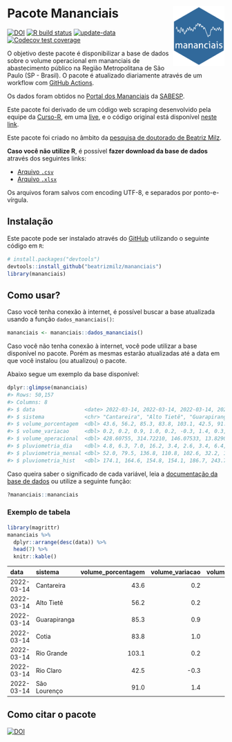 
<!-- README.md is generated from README.Rmd. Please edit that file -->

# Pacote Mananciais <img src="man/figures/hexlogo.png" align="right" width = "120px"/>

<!-- badges: start -->

[![DOI](https://zenodo.org/badge/DOI/10.5281/zenodo.4733056.svg)](https://doi.org/10.5281/zenodo.4733056)
[![R build
status](https://github.com/beatrizmilz/mananciais/workflows/R-CMD-check/badge.svg)](https://github.com/beatrizmilz/mananciais/actions)
[![update-data](https://github.com/beatrizmilz/mananciais/actions/workflows/2-update_data.yaml/badge.svg)](https://github.com/beatrizmilz/mananciais/actions/workflows/2-update_data.yaml)
[![Codecov test
coverage](https://codecov.io/gh/beatrizmilz/mananciais/branch/master/graph/badge.svg)](https://codecov.io/gh/beatrizmilz/mananciais?branch=master)
<!-- badges: end -->

O objetivo deste pacote é disponibilizar a base de dados sobre o volume
operacional em mananciais de abastecimento público na Região
Metropolitana de São Paulo (SP - Brasil). O pacote é atualizado
diariamente através de um workflow com [GitHub
Actions](https://github.com/beatrizmilz/mananciais/actions).

Os dados foram obtidos no [Portal dos
Mananciais](http://mananciais.sabesp.com.br/Situacao) da
[SABESP](http://site.sabesp.com.br/site/Default.aspx).

Este pacote foi derivado de um código web scraping desenvolvido pela
equipe da [Curso-R](https://www.curso-r.com/), em uma
[live](https://youtu.be/jvZIxrMmOcQ), e o código original está
disponível [neste
link](https://github.com/curso-r/lives/blob/master/drafts/20200730_scraper_sabesp.R).

Este pacote foi criado no âmbito da [pesquisa de doutorado de Beatriz
Milz](https://beatrizmilz.github.io/tese/).

**Caso você não utilize R**, é possível **fazer download da base de
dados** através dos seguintes links:

  - [Arquivo
    `.csv`](https://github.com/beatrizmilz/mananciais/raw/master/inst/extdata/mananciais.csv)
  - [Arquivo
    `.xlsx`](https://github.com/beatrizmilz/mananciais/blob/master/inst/extdata/mananciais.xlsx?raw=true)

Os arquivos foram salvos com encoding UTF-8, e separados por
ponto-e-vírgula.

## Instalação

Este pacote pode ser instalado através do [GitHub](https://github.com/)
utilizando o seguinte código em `R`:

``` r
# install.packages("devtools")
devtools::install_github("beatrizmilz/mananciais")
library(mananciais)
```

## Como usar?

Caso você tenha conexão à internet, é possível buscar a base atualizada
usando a função `dados_mananciais()`:

``` r
mananciais <- mananciais::dados_mananciais() 
```

Caso você não tenha conexão à internet, você pode utilizar a base
disponível no pacote. Porém as mesmas estarão atualizadas até a data em
que você instalou (ou atualizou) o pacote.

Abaixo segue um exemplo da base disponível:

``` r
dplyr::glimpse(mananciais)
#> Rows: 50,157
#> Columns: 8
#> $ data                <date> 2022-03-14, 2022-03-14, 2022-03-14, 2022-03-14, 2…
#> $ sistema             <chr> "Cantareira", "Alto Tietê", "Guarapiranga", "Cotia…
#> $ volume_porcentagem  <dbl> 43.6, 56.2, 85.3, 83.8, 103.1, 42.5, 91.0, 43.4, 5…
#> $ volume_variacao     <dbl> 0.2, 0.2, 0.9, 1.0, 0.2, -0.3, 1.4, 0.3, 0.3, 1.2,…
#> $ volume_operacional  <dbl> 428.60755, 314.72210, 146.07533, 13.82900, 115.649…
#> $ pluviometria_dia    <dbl> 4.8, 6.3, 7.0, 16.2, 3.4, 2.6, 3.4, 6.4, 8.6, 1.4,…
#> $ pluviometria_mensal <dbl> 52.0, 79.5, 136.8, 110.8, 102.6, 32.2, 195.0, 47.2…
#> $ pluviometria_hist   <dbl> 174.1, 164.6, 154.8, 154.1, 186.7, 243.7, 195.1, 1…
```

Caso queira saber o significado de cada variável, leia a [documentação
da base de
dados](https://beatrizmilz.github.io/mananciais/reference/mananciais.html)
ou utilize a seguinte função:

``` r
?mananciais::mananciais
```

### Exemplo de tabela

``` r
library(magrittr)
mananciais %>% 
  dplyr::arrange(desc(data)) %>% 
  head(7) %>%
  knitr::kable()
```

| data       | sistema      | volume\_porcentagem | volume\_variacao | volume\_operacional | pluviometria\_dia | pluviometria\_mensal | pluviometria\_hist |
| :--------- | :----------- | ------------------: | ---------------: | ------------------: | ----------------: | -------------------: | -----------------: |
| 2022-03-14 | Cantareira   |                43.6 |              0.2 |           428.60755 |               4.8 |                 52.0 |              174.1 |
| 2022-03-14 | Alto Tietê   |                56.2 |              0.2 |           314.72210 |               6.3 |                 79.5 |              164.6 |
| 2022-03-14 | Guarapiranga |                85.3 |              0.9 |           146.07533 |               7.0 |                136.8 |              154.8 |
| 2022-03-14 | Cotia        |                83.8 |              1.0 |            13.82900 |              16.2 |                110.8 |              154.1 |
| 2022-03-14 | Rio Grande   |               103.1 |              0.2 |           115.64911 |               3.4 |                102.6 |              186.7 |
| 2022-03-14 | Rio Claro    |                42.5 |            \-0.3 |             5.80270 |               2.6 |                 32.2 |              243.7 |
| 2022-03-14 | São Lourenço |                91.0 |              1.4 |            80.84397 |               3.4 |                195.0 |              195.1 |

## Como citar o pacote

[![DOI](https://zenodo.org/badge/DOI/10.5281/zenodo.4733056.svg)](https://doi.org/10.5281/zenodo.4733056)
